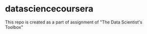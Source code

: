 # datasciencecoursera
This repo is created as a part of assignment of "The Data Scientist's Toolbox"
